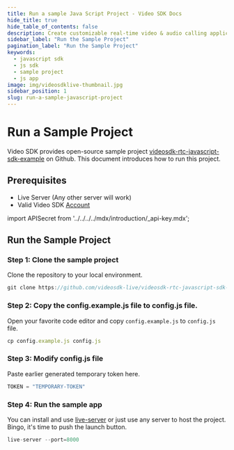 ```yaml
---
title: Run a sample Java Script Project - Video SDK Docs
hide_title: true
hide_table_of_contents: false
description: Create customizable real-time video & audio calling applications with Java Script SDK with Video SDK add live Video & Audio conferencing to your applications.
sidebar_label: "Run the Sample Project"
pagination_label: "Run the Sample Project"
keywords:
  - javascript sdk
  - js sdk
  - sample project
  - js app
image: img/videosdklive-thumbnail.jpg
sidebar_position: 1
slug: run-a-sample-javascript-project
---
```


# Run a Sample Project
Video SDK provides open-source sample project [videosdk-rtc-javascript-sdk-example](https://github.com/videosdk-live/videosdk-rtc-javascript-sdk-example) on Github. This document introduces how to run this project.

## Prerequisites
- Live Server (Any other server will work)
- Valid Video SDK [Account](https://app.videosdk.live/)

import APISecret from '../../../../mdx/introduction/_api-key.mdx';

<APISecret title="Get your API key and Secret key" />

## Run the Sample Project
### Step 1: Clone the sample project
Clone the repository to your local environment.
```js
git clone https://github.com/videosdk-live/videosdk-rtc-javascript-sdk-example.git
```

### Step 2: Copy the config.example.js file to config.js file.
Open your favorite code editor and copy `config.example.js` to `config.js` file.
```js 
cp config.example.js config.js
```

### Step 3: Modify config.js file
Paste earlier generated temporary token here.
```js title="config.js"
TOKEN = "TEMPORARY-TOKEN"
```

### Step 4: Run the sample app
You can install and use [live-server](https://www.npmjs.com/package/live-server) or just use any server to host the project. Bingo, it's time to push the launch button. 
```js
live-server --port=8000
```